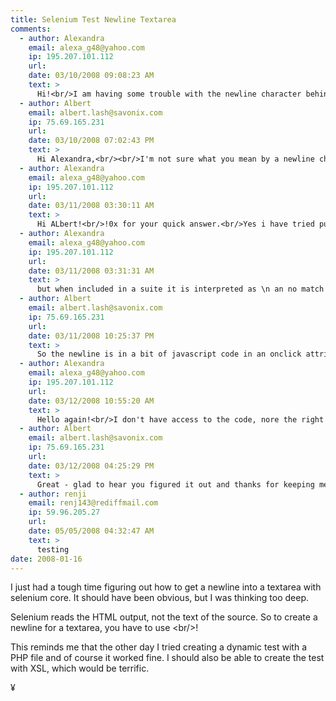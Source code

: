 ```yaml
---
title: Selenium Test Newline Textarea
comments:
  - author: Alexandra
    email: alexa_g48@yahoo.com
    ip: 195.207.101.112
    url:
    date: 03/10/2008 09:08:23 AM
    text: >
      Hi!<br/>I am having some trouble with the newline character behind a button:<br/><br/>My test runs perfectly with Selenium IDE, but when i include it in a suite, it fails with "Element not found error", because it tries to find a text containig "\n" instead of<br/>Have you encountered such a situation? Is there any solution besides working with a button with no "newline" character behind?<br/>10x in advance
  - author: Albert
    email: albert.lash@savonix.com
    ip: 75.69.165.231
    url:
    date: 03/10/2008 07:02:43 PM
    text: >
      Hi Alexandra,<br/><br/>I'm not sure what you mean by a newline character behind a button. Could you be more specific?<br/><br/>Have you tried putting "&lt;br /&gt;" in the test suite instead of "\n"?
  - author: Alexandra
    email: alexa_g48@yahoo.com
    ip: 195.207.101.112
    url:
    date: 03/11/2008 03:30:11 AM
    text: >
      Hi ALbert!<br/>!0x for your quick answer.<br/>Yes i have tried putting .<br/>I included my code in the previous comment, but since it is html, it doesn't appear...<br/>The link that is behind my button is generated in such a manner that it contains a newline character:<br/>---input type="submit" onclick="enableUpdate(true);HERE IS A NEWLINE CH<br/>setFields('75','bearer6','','','[]','5',this.form); setAction('populate');" ---<br/>Run on its own from the IDE the character is interepreted as &gt;br/
  - author: Alexandra
    email: alexa_g48@yahoo.com
    ip: 195.207.101.112
    url:
    date: 03/11/2008 03:31:31 AM
    text: >
      but when included in a suite it is interpreted as \n an no match is found....<br/>Hope this is a bit more clear<br/>Alexandra
  - author: Albert
    email: albert.lash@savonix.com
    ip: 75.69.165.231
    url:
    date: 03/11/2008 10:25:37 PM
    text: >
      So the newline is in a bit of javascript code in an onclick attribute of the button element?<br/><br/>You could move the javascript code into a function somewhere else on the page, then not have a newline in the button...<br/><br/>Also, you could try using a character entity reference for the newline, which I believe is "&amp;#10;".
  - author: Alexandra
    email: alexa_g48@yahoo.com
    ip: 195.207.101.112
    url:
    date: 03/12/2008 10:55:20 AM
    text: >
      Hello again!<br/>I don't have access to the code, nore the right to modify it... My boss asked for a solution that doesn't modify the code...<br/>I have finally made it by reffering to my button element through an xpath expression buitl differently tha the one Selenium IDE geenrated for me.<br/>I did that using Firebug-&gt;InspectElement-&gt;copy as xpath which gave a reference to my button that looks something like this: "//html/body/center/table/tbody/tr[3]/td/table/tbody/tr/td/div/div/form/div[2]/table/tbody/tr[6]/td/nobr/input".<br/>This does the trick for me! It now works in every way that I need it: as a suite inside the browser and in my Java test classes...<br/>thank you so much for your time!<br/>When i finish my task i will try your last hint and get back to you to tell you if it worked...<br/>Kind regards,<br/>Alexandra
  - author: Albert
    email: albert.lash@savonix.com
    ip: 75.69.165.231
    url:
    date: 03/12/2008 04:25:29 PM
    text: >
      Great - glad to hear you figured it out and thanks for keeping me informed of the solution.
  - author: renji
    email: renj143@rediffmail.com
    ip: 59.96.205.27
    url:
    date: 05/05/2008 04:32:47 AM
    text: >
      testing
date: 2008-01-16
---
```

I just had a tough time figuring out how to get a newline into a textarea with selenium core. It should have been obvious, but I was thinking too deep.

Selenium reads the HTML output, not the text of the source. So to create a newline for a textarea, you have to use &lt;br/&gt;!

This reminds me that the other day I tried creating a dynamic test with a PHP file and of course it worked fine. I should also be able to create the test with XSL, which would be terrific.

¥

